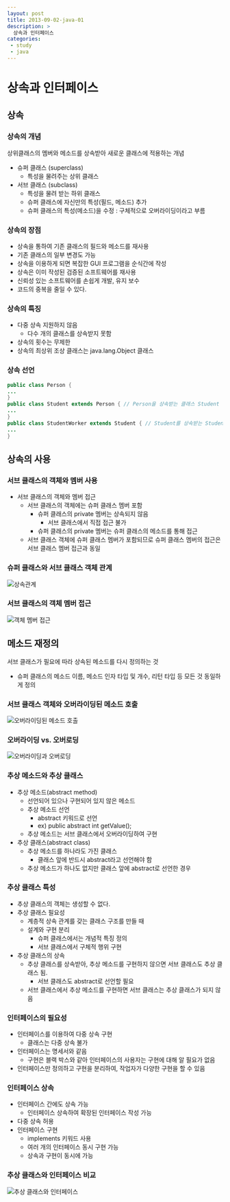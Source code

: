 ```yaml
---
layout: post
title: 2013-09-02-java-01
description: >
  상속과 인터페이스
categories:
 - study
 - java
---
```


# 상속과 인터페이스

## 상속

### 상속의 개념
상위클래스의 멤버와 메소드를 상속받아 새로운 클래스에 적용하는 개념
+ 슈퍼 클래스 (superclass) 
  + 특성을 물려주는 상위 클래스
+ 서브 클래스 (subclass)
  + 특성을 물려 받는 하위 클래스
  + 슈퍼 클래스에 자신만의 특성(필드, 메소드) 추가
  + 슈퍼 클래스의 특성(메소드)을 수정 : 구체적으로 오버라이딩이라고 부름

### 상속의 장점
+ 상속을 통하여 기존 클래스의 필드와 메소드를 재사용
+ 기존 클래스의 일부 변경도 가능
+ 상속을 이용하게 되면 복잡한 GUI 프로그램을 순식간에 작성
+ 상속은 이미 작성된 검증된 소프트웨어를 재사용
+ 신뢰성 있는 소프트웨어를 손쉽게 개발, 유지 보수
+ 코드의 중복을 줄일 수 있다.

### 상속의 특징
+ 다중 상속 지원하지 않음
  + 다수 개의 클래스를 상속받지 못함
+ 상속의 횟수는 무제한
+ 상속의 최상위 조상 클래스는 java.lang.Object 클래스

### 상속 선언
~~~java
public class Person {
...
}
public class Student extends Person { // Person을 상속받는 클래스 Student 선언
...
}
public class StudentWorker extends Student { // Student를 상속받는 StudentWorker 선언
...
}
~~~

## 상속의 사용

### 서브 클래스의 객체와 멤버 사용
+ 서브 클래스의 객체와 멤버 접근
  + 서브 클래스의 객체에는 슈퍼 클래스 멤버 포함
    + 슈퍼 클래스의 private 멤버는 상속되지 않음
      + 서브 클래스에서 직접 접근 불가
    + 슈퍼 클래스의 private 멤버는 슈퍼 클래스의 메소드를 통해 접근 
  + 서브 클래스 객체에 슈퍼 클래스 멤버가 포함되므로 슈퍼 클래스 멤버의 접근은 서브 클래스 멤버 접근과 동일

### 슈퍼 클래스와 서브 클래스 객체 관계
![상속관계](/assets/img/blog/java22.png)

### 서브 클래스의 객체 멤버 접근
![객체 멤버 접근](/assets/img/blog/java23.png)

## 메소드 재정의
서브 클래스가 필요에 따라 상속된 메소드를 다시 정의하는 것
+ 슈퍼 클래스의 메소드 이름, 메소드 인자 타입 및 개수, 리턴 타입 등 모든 것 동일하게 정의

### 서브 클래스 객체와 오버라이딩된 메소드 호출
![오버라이딩된 메소드 호출](/assets/img/blog/java24.png)

### 오버라이딩 vs. 오버로딩
![오버라이딩과 오버로딩](/assets/img/blog/java25.png)

### 추상 메소드와 추상 클래스
+ 추상 메소드(abstract method)
  + 선언되어 있으나 구현되어 있지 않은 메소드
  + 추상 메소드 선언
    + abstract 키워드로 선언
    + ex) public abstract int getValue();
  + 추상 메소드는 서브 클래스에서 오버라이딩하여 구현
+ 추상 클래스(abstract class)
  + 추상 메소드를 하나라도 가진 클래스
    + 클래스 앞에 반드시 abstract라고 선언해야 함
  + 추상 메소드가 하나도 없지만 클래스 앞에 abstract로 선언한 경우

### 추상 클래스 특성
+ 추상 클래스의 객체는 생성할 수 없다.
+ 추상 클래스 필요성
  + 계층적 상속 관계를 갖는 클래스 구조를 만들 때
  + 설계와 구현 분리
    + 슈퍼 클래스에서는 개념적 특징 정의
    + 서브 클래스에서 구체적 행위 구현
+ 추상 클래스의 상속
  + 추상 클래스를 상속받아, 추상 메소드를 구현하지 않으면 서브 클래스도 추상 클래스 됨. 
    + 서브 클래스도 abstract로 선언할 필요
  + 서브 클래스에서 추상 메소드를 구현하면 서브 클래스는 추상 클래스가 되지 않음

### 인터페이스의 필요성
+ 인터페이스를 이용하여 다중 상속 구현 
  + 클래스는 다중 상속 불가
+ 인터페이스는 명세서와 같음
  + 구현은 블랙 박스와 같아 인터페이스의 사용자는 구현에 대해 알 필요가 없음
+ 인터페이스만 정의하고 구현을 분리하여, 작업자가 다양한 구현을 할 수 있음

### 인터페이스 상속
+ 인터페이스 간에도 상속 가능
  + 인터페이스 상속하여 확장된 인터페이스 작성 가능
+ 다중 상속 허용
+ 인터페이스 구현
  + implements 키워드 사용
  + 여러 개의 인터페이스 동시 구현 가능
  + 상속과 구현이 동시에 가능
  

### 추상 클래스와 인터페이스 비교
![추상 클래스와 인터페이스](/assets/img/blog/java26.png)
